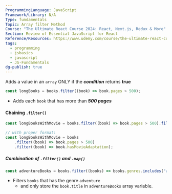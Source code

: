 ```yaml
---
ProgrammingLanguage: JavaScript
Framework/Library: N/A
Type: fundamentals
Topic: Array filter Method
Course: "The Ultimate React Course 2024: React, Next.js, Redux & More"
Section: Review of Essential JavaScript for React
Reference/Resources: https://www.udemy.com/course/the-ultimate-react-course/
tags:
  - programming
  - jsbasics
  - javascript
  - JS-Fundamentals
dg-publish: true
---
```


Adds a value in an `array` ONLY if the ___condition___ returns __true__
```js
const longBooks = books.filter((book) => book.pages > 500);
```
- Adds each `book` that has more than ___500 pages___

#### Chaining `.filter()`
```js
const longBooksWithMovie = books.filter((book) => book.pages > 500).filter((book) => book.hasMovieAdaptation);

// with proper format:
const longBooksWithMovie = books
	.filter((book) => book.pages > 500)
	.filter((book) => book.hasMovieAdaptation);
```

##### Combination of `.filter()` and `.map()`
```js
const adventureBooks = books.filter((books) => books.genres.includes("adventure")).map((book) => book.title);
```
- Filters `books` that has the genre `adventure`
	- and only store the `book.title` in `adventureBooks` array variable.